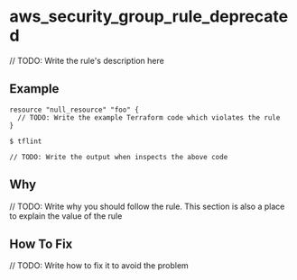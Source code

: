 # aws_security_group_rule_deprecated

// TODO: Write the rule's description here

## Example

```hcl
resource "null_resource" "foo" {
  // TODO: Write the example Terraform code which violates the rule
}
```

```
$ tflint

// TODO: Write the output when inspects the above code

```

## Why

// TODO: Write why you should follow the rule. This section is also a place to explain the value of the rule

## How To Fix

// TODO: Write how to fix it to avoid the problem
